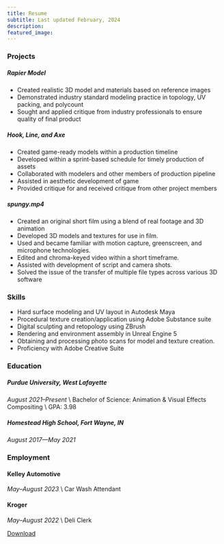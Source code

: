 ```yaml
---
title: Resume
subtitle: Last updated February, 2024
description:
featured_image: 
---
```



### Projects


##### Rapier Model

* Created realistic 3D model and materials based on reference images
* Demonstrated industry standard modeling practice in topology, UV packing, and polycount
* Sought and applied critique from industry professionals to ensure quality of final product


##### Hook, Line, and Axe

* Created game-ready models within a production timeline
* Developed within a sprint-based schedule for timely production of assets
* Collaborated with modelers and other members of production pipeline
* Assisted in aesthetic development of game
* Provided critique for and received critique from other project members


##### spungy.mp4

* Created an original short film using a blend of real footage and 3D animation
* Developed 3D models and textures for use in film.
* Used and became familiar with motion capture, greenscreen, and microphone technologies.
* Edited and chroma-keyed video within a short timeframe.
* Assisted with development of script and camera shots.
* Solved the issue of the transfer of multiple file types across various 3D software




### Skills

* Hard surface modeling and UV layout in Autodesk Maya
* Procedural texture creation/application using Adobe Substance suite
* Digital sculpting and retopology using ZBrush
* Rendering and environment assembly in Unreal Engine 5
* Obtaining and processing photo scans for model and texture creation.
* Proficiency with Adobe Creative Suite 




### Education


##### Purdue University, West Lafayette

*August 2021–Present* \\
Bachelor of Science: Animation & Visual Effects Compositing \\
GPA: 3.98 


##### Homestead High School, Fort Wayne, IN

*August 2017—May 2021*



### Employment


#### Kelley Automotive

*May–August 2023* \\
Car Wash Attendant 


#### Kroger

*May–August 2022* \\
Deli Clerk


<a href="https://example.com/" class="button button--large">Download</a>

